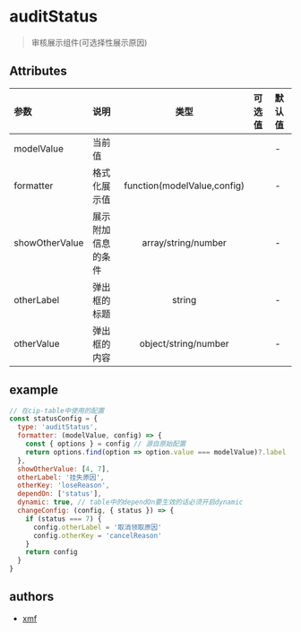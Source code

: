 # auditStatus

> 审核展示组件(可选择性展示原因)

## Attributes

| 参数             | 说明        |             类型              | 可选值 | 默认值 |
|:---------------|:----------|:---------------------------:|:----|:----|
| modelValue     | 当前值       |                             |     | -   |
| formatter      | 格式化展示值    | function(modelValue,config) |     | -   |
| showOtherValue | 展示附加信息的条件 |     array/string/number     |     | -   |
| otherLabel     | 弹出框的标题    |           string            |     | -   |
| otherValue     | 弹出框的内容    |    object/string/number     |     | -   |

## example

```javascript
// 在cip-table中使用的配置
const statusConfig = {
  type: 'auditStatus',
  formatter: (modelValue, config) => {
    const { options } = config // 源自原始配置
    return options.find(option => option.value === modelValue)?.label
  },
  showOtherValue: [4, 7],
  otherLabel: '挂失原因',
  otherKey: 'loseReason',
  dependOn: ['status'],
  dynamic: true, // table中的dependOn要生效的话必须开启dynamic
  changeConfig: (config, { status }) => {
    if (status === 7) {
      config.otherLabel = '取消领取原因'
      config.otherKey = 'cancelReason'
    }
    return config
  }
}
```

## authors

- [xmf](mailto:xmf@citycloud.com.cn)
